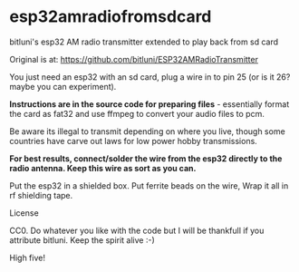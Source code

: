 # esp32amradiofromsdcard

bitluni's esp32 AM radio transmitter extended to play back from sd card

Original is at: https://github.com/bitluni/ESP32AMRadioTransmitter

You just need an esp32 with an sd card, plug a wire in to pin 25 (or is it 26? maybe you can experiment).

**Instructions are in the source code for preparing files** - essentially format the card as fat32 and use ffmpeg to convert your audio files to pcm.

Be aware its illegal to transmit depending on where you live, though some countries have carve out laws for low power hobby transmissions.

**For best results, connect/solder the wire from the esp32 directly to the radio antenna.  Keep this wire as sort as you can.**

Put the esp32 in a shielded box. Put ferrite beads on the wire, Wrap it all in rf shielding tape.

License

CC0. Do whatever you like with the code but I will be thankfull if you attribute bitluni. Keep the spirit alive :-)

High five!
